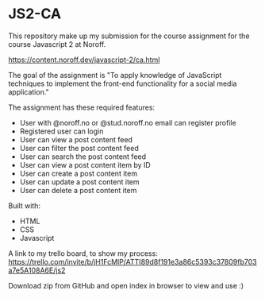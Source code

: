 # JS2-CA

This repository make up my submission for the course assignment for the course Javascript 2 at Noroff.

https://content.noroff.dev/javascript-2/ca.html


The goal of the assignment is "To apply knowledge of JavaScript techniques to implement the front-end functionality for a social media application."

The assignment has these required features:

- User with @noroff.no or @stud.noroff.no email can register profile
- Registered user can login
- User can view a post content feed
- User can filter the post content feed
- User can search the post content feed
- User can view a post content item by ID
- User can create a post content item
- User can update a post content item
- User can delete a post content item

Built with:
- HTML
- CSS
- Javascript

A link to my trello board, to show my process:
https://trello.com/invite/b/jH1FcMlP/ATTI89d8f191e3a86c5393c37809fb703a7e5A108A6E/js2


Download zip from GitHub and open index in browser to view and use :)